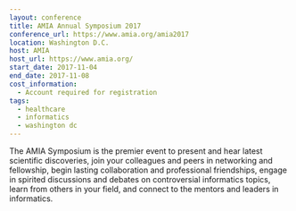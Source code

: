 ```yaml
---
layout: conference
title: AMIA Annual Symposium 2017
conference_url: https://www.amia.org/amia2017
location: Washington D.C.
host: AMIA
host_url: https://www.amia.org/
start_date: 2017-11-04
end_date: 2017-11-08
cost_information:
  - Account required for registration
tags:
  - healthcare
  - informatics
  - washington dc
---
```


The AMIA Symposium is the premier event to present and hear latest scientific discoveries, join your colleagues and peers in networking and fellowship, begin lasting collaboration and professional friendships, engage in spirited discussions and debates on controversial informatics topics, learn from others in your field, and connect to the mentors and leaders in informatics.
